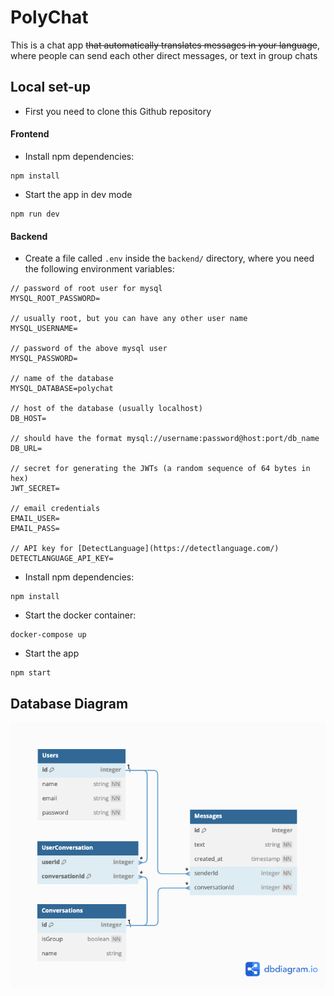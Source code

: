 # PolyChat

This is a chat app ~~that automatically translates messages in your language~~, where people can send each other direct messages, or text in group chats

## Local set-up

- First you need to clone this Github repository

#### Frontend

- Install npm dependencies:

```
npm install
```

- Start the app in dev mode

```
npm run dev
```

#### Backend

- Create a file called `.env` inside the `backend/` directory, where you need the following environment variables:

```
// password of root user for mysql
MYSQL_ROOT_PASSWORD=

// usually root, but you can have any other user name
MYSQL_USERNAME=

// password of the above mysql user
MYSQL_PASSWORD=

// name of the database
MYSQL_DATABASE=polychat

// host of the database (usually localhost)
DB_HOST=

// should have the format mysql://username:password@host:port/db_name
DB_URL=

// secret for generating the JWTs (a random sequence of 64 bytes in hex)
JWT_SECRET=

// email credentials
EMAIL_USER=
EMAIL_PASS=

// API key for [DetectLanguage](https://detectlanguage.com/)
DETECTLANGUAGE_API_KEY=
```

- Install npm dependencies:

```
npm install
```

- Start the docker container:

```
docker-compose up
```

- Start the app

```
npm start
```

## Database Diagram

![database](db-diagram.png)
